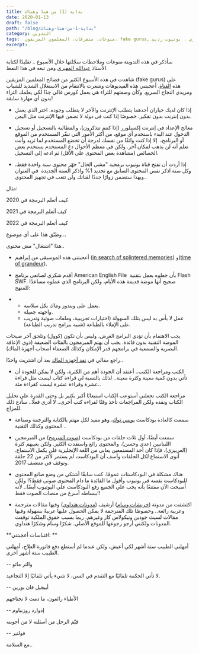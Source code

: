 ```yaml
---
title: من هنا وهناك (‎1) بداية
date: 2020-01-13
draft: false
path: "/blog/من-هنا-وهناك-‎1-بداية"
category: التدوين
tags:  منوعات، متفرقات، المعلمون المزيفون، fake gurus, مدونات هنداوي ، يوتيوب رديئ، Flash SWF، مراجعة الكتب وقراءة المزيد، يونس توك، صوت المبرمج، عربيزي،
excerpt:
---
```

سأذكر في هذه التدوينة منوعات وملاحظات سجّلتها خلال الأسبوع .. تقليدًا لكتابة الأستاذ [عبدالله المهيري](https://smallpages.blog/ "مدونة صفحات صغيرة") ومن تبعه في هذا النمط.

شاهدت في هذه الأسبوع الكثير من فضائح المعلمين المزيفين (fake gurus) على هذه [القناة](https://www.youtube.com/channel/UCFQMnBA3CS502aghlcr0_aw "Coffeezilla Youtube channel"). أعجبتني هذه الفيديوهات وشعرت بالانتقام من الاستغلال الشديد للشباب ومريدي النجاح السريع. وكأن وصفتهم للثراء هي بعمل كورس غالي جدًا لكي يعلمك الثراء بدون أي مهارة سابقة!

- إذا كان لديك خياران أحدهما يتطلب الإنترنت والآخر لا يتطلب وجوده. اختر الذي يعمل بدون إنترنت بدون تفكير. خصوصًا إذا كنت في دولة لا تضمن فيها الإنترنت مثل اليمن.

- معالج الإعداد في إنترنت إكسبلورر (إذا كنتم تتذكرون)، والمطالبة بالتسجيل أو تسجيل الدخول عند البدء باستخدم أي موقع، من أكثر الأمور التي تنفّر المستخدم من الموقع أو البرنامج،  إلا إذا كنت واثقًا من نفسك لدرجة أن تخضع المستخدم لما تريد وأنت تعلم أنه لن يذهب لمكان آخر. ولكن في معظم الأحوال دع المستخدم يستخدم بعض الخصائص (مشاهدة بعض المحتوى على الأقل) ثم ادعه إلى التسجيل.

- إذا أردت أن تفتح قناة يوتيوب برمجية "مشي الحال" جهّز محتوى سنة واحدة فقط، وكل سنة اذكر نفس المحتوى السابق مع تجديد 1% واذكر السنة الجديدة  في العنوان وبهذا ستضمن زوارًا جددًا لقناتك ولن تتعب في تجهيز المحتوى.. 

مثال:

كيف أتعلم البرمجة في 2020 

كيف أتعلم البرمجة في 2021 

كيف أتعلم البرمجة في 2022 

وطبّق هذا على أي موضوع .. 

هذا "اشتغال" مش محتوى.. 

- أعجبتني هذه الموسيقى من إبراهيم ([in search of splintered memories](https://soundcloud.com/ibr/in-search-of-splintered-memories "in search of splintered memories")) و([time of grandeur](https://soundcloud.com/ibr/time-of-grandeur "time of grandeur")).

- أقدم شكري لصانعي برنامج American English File  بأن جعلوه يعمل بتقنية Flash SWF. صحيح أنها موضة قديمة هذه الأيام، ولكن البرنامج الذي عملوه مساعدًا للمنهج: 

-   -   يعمل على ويندوز وماك بكل سلاسة.
    -   واجهته جميلة.
    -   عمل لا بأس به ليس بتلك السهولة (اختيارات تجريبية، وملفات صوتية وتدريب على الإملاء بالطباعة (شبيه ببرامج تدريب الطباعة).

يجب الاهتمام بأن تؤدي البرامج الغرض، وليس بأن تكون (كوول) وتلحق آخر صيحات الموضة التقنية بدون فائدة. يجب أن يهتم المبرمجون بالفئات الضعيفة (ذوي الإعاقة البصرية والسمعية في برامجهم قدر الإمكان وكذلك الضعفاء أصحاب أجهزة الماك).

راجع مقالي في [نقد أجهزة الماك](http://watheq.xyz/post.php?p_id=16 "خمسة عشر سبباً تدفعك لشراء ماك بوك جديد") بعد أن اشتريت واحدًا..

- الكتب ومراجعة الكتب.. أعتقد أن الجودة أهم من الكثرة، ولكن لا يمكن للجودة أن تأتي بدون كمية معينة وكثرة معينة.. لذلك بالنسبة لي قراءة كتاب ليست مثل قراءة عشرة وقراءة عشرة ليست كقراءة مئة.. 

مراجعة الكتب تجعلني أستوعب الكتاب استيعابًا أكبر بكثير بل وحتى القدرة على تحليل الكتاب ونقده ولكن المراجعات تأخذ وقتًا لقراءة كتب أخرى.. لا أدري فعلًا.. سأدع ذلك للمزاج.

- سمعت كالعادة بودكاست [يونس توك](https://youdo.blog/category/%d9%8a%d9%88%d9%86%d8%b3-%d8%aa%d9%88%d9%83/ "بودكاست يونس توك ")، وهو مفيد لكل مهتم بالكتابة والترجمة وصناعة المحتوى وكذلك التقنية .. 

- سمعت أيضًا، أول ثلاث حلقات من بودكاست ([صوت المبرمج](http://www.codervoice.com)) من المبرمجين اللبنانيين (عدي وحسن)، والمحتوى رائع واستفدت الكثير. ولكن يعيبهم كثرة (العربيزي). فإذا كان أحد المستمعين يعاني من اللغة الإنجليزية فلن يكمل الاستماع. أنوى الاستماع لكل الحلقات وآسف أن البودكاست لم يستمر لأكثر من 22 حلقة وتوقف في منتصف 2017.

- هناك مشكلة في البودكاستات عمومًا. كنت سابقًا أشتكي من وضع صانع المحتوى للبودكاست نفسه في يوتيوب وأقول ما الفائدة ما دام المحتوى صوتي فقط؟! ولكن أصبحت الآن مقتنعًا بأنه يجب على الجميع رفع البودكاست على اليوتيوب أيضًا.. لأنه ببساطه أسرع من منصات الصوت فقط!!

- اكتشفت من مدونة ([خربشات وسام](https://www.wesam.today/ "مدونة خربشات وسام")) أرشيف ([مدونات هنداوي](https://web.archive.org/web/20161121105226/http://www.hindawi.org/blogs/ "مدونات هنداوي في أرشيف الإنترنت")) وفيها مقالات مترجمة وعربية رائعة.. وخصوصًا تلك المترجمة لا يمكن الحصول عليها عربيةً بسهولة وفيها مقالات لسيث جودين ونيكولاس كار وغيرهم. ربما بسبب حقوق الملكية توقفت المدونات ولكنني أرجو رجوعها للموقع الأصلي. شكرًا وسام وشكرًا هنداوي.

**اقتباسات أعجبتني: **

أمهلني الطبيب ستة أشهر لكي أعيش، ولكن عندما لم أستطع دفع فاتورة العلاج، أمهلني الطبيب ستة أشهر أخرى.

-- والتر ماثو

لا تأتي الحكمة تلقائيًا مع التقدم في السن، لا شيء يأتي تلقائيًا إلا التجاعيد. 

-- أبيجيل فان بورين

الأطباء رائعون، ما دمت لا تحتاجهم

-- إدوارد روزنباوم

قيّم الرجل من أسئلته لا من أجوبته 

-- فولتير

مع السلامة..
